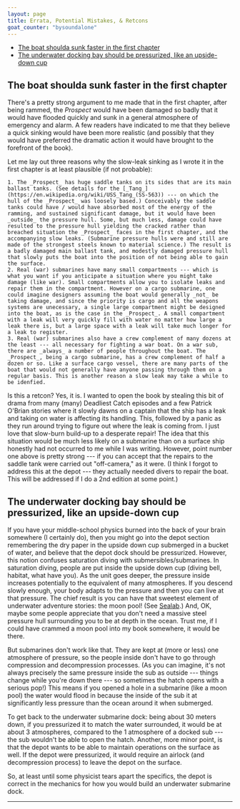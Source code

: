 ```yaml
---
layout: page
title: Errata, Potential Mistakes, & Retcons
goat_counter: "bysoundalone" 
---
```



* [The boat shoulda sunk faster in the first chapter](#the-boat-shoulda-sunk-faster-in-the-first-chapter)
* [The underwater docking bay should be pressurized, like an upside-down cup](#the-underwater-docking-bay-should-be-pressurized-like-an-upside-down-cup)

## The boat shoulda sunk faster in the first chapter
There's a pretty strong argument to me made that in the first chapter, after being rammed, the _Prospect_ would have been damaged so badly that it would have flooded quickly and sunk in a general atmosphere of emergency and alarm. A few readers have indicated to me that they believe a quick sinking would have been more realistic (and possibly that they would have preferred the dramatic action it would have brought to the forefront of the book).

Let me lay out three reasons why the slow-leak sinking as I wrote it in the first chapter is at least plausible (if not probable):

	1. The _Prospect_ has huge saddle tanks on its sides that are its main ballast tanks. (See details for the [_Tang_](https://en.wikipedia.org/wiki/USS_Tang_(SS-563)) --- on which the hull of the _Prospect_ was loosely based.) Conceivably the saddle tanks could have / would have absorbed most of the energy of the ramming, and sustained significant damage, but it would have been _outside_ the pressure hull. Some, but much less, damage could have resulted to the pressure hull yielding the cracked rather than breached situation the _Prospect_ faces in the first chapter, and the accompanying slow leaks. (Submarine pressure hulls were and still are made of the strongest steels known to material science.) The result is a badly damaged main ballast tank, and modestly damaged pressure hull that slowly puts the boat into the position of not being able to gain the surface.
	2. Real (war) submarines have many small compartments --- which is what you want if you anticipate a situation where you might take damage (like war). Small compartments allow you to isolate leaks and repair them in the compartment. However on a cargo submarine, one could imagine designers assuming the boat would generally _not_ be taking damage, and since the priority is cargo and all the weapons systems are unecessary, a single large compartment might be designed into the boat, as is the case in the _Prospect_. A small compartment with a leak will very quickly fill with water no matter how large a leak there is, but a large space with a leak will take much longer for a leak to register.
	3. Real (war) submarines also have a crew complement of many dozens at the least --- all necessary for fighting a war boat. On a war sub, there are _always_ a number of people throughout the boat. The _Prospect_, being a cargo submarine, has a crew complement of half a dozen or so. Like a surface cargo vessel, there are many parts of the boat that would not generally have anyone passing through them on a regular basis. This is another reason a slow leak may take a while to be idenfied.

Is this a retcon? Yes, it is. I wanted to open the book by stealing this bit of drama from many (many) Deadliest Catch episodes and a few Patrick O'Brian stories where it slowly dawns on a captain that the ship has a leak and taking on water is affecting its handling. This, followed by a panic as they run around trying to figure out where the leak is coming from. I just love that slow-burn build-up to a desperate repair! The idea that this situation would be much less likely on a submarine than on a surface ship honestly had not occurred to me while I was writing. However, point number one above is pretty strong --- if you can accept that the repairs to the saddle tank were carried out "off-camera," as it were. (I think I forgot to address this at the depot --- they actually needed divers to repair the boat. This will be addressed if I do a 2nd edition at some point.)

## The underwater docking bay should be pressurized, like an upside-down cup
If you have your middle-school physics burned into the back of your brain somewhere (I certainly do), then you might go into the depot section remembering the dry paper in the upside down cup submerged in a bucket of water, and believe that the depot dock should be pressurized. However, this notion confuses saturation diving with submersibles/submarines. In saturation diving, people are put inside the upside down cup (diving bell, habitat, what have you). As the unit goes deeper, the pressure inside increases potentially to the equivalent of many atmospheres. If you descend slowly enough, your body adapts to the pressure and then you can live at that pressure. The chief result is you can have that sweetest element of underwater adventure stories: the moon pool! (See [Sealab](https://en.wikipedia.org/wiki/SEALAB).) And, OK, maybe some people appreciate that you don't need a massive steel pressure hull surrounding you to be at depth in the ocean. Trust me, if I could have crammed a moon pool into my book somewhere, it would be there.

But submarines don't work like that. They are kept at (more or less) one atmosphere of pressure, so the people inside don't have to go through compression and decompression processes. (As you can imagine, it's not always precisely the same pressure inside the sub as outside --- things change while you're down there --- so sometimes the hatch opens with a serious pop!) This means if you opened a hole in a submarine (like a moon pool) the water would flood in because the inside of the sub it at significantly less pressure than the ocean around it when submerged.

To get back to the underwater submarine dock: being about 30 meters down, if you pressurized it to match the water surrounded, it would be at about 3 atmospheres, compared to the 1 atmosphere of a docked sub --- the sub wouldn't be able to open the hatch. Another, more minor point, is that the depot wants to be able to maintain operations on the surface as well. If the depot were pressurized, it would require an airlock (and decompression process) to leave the depot on the surface.

So, at least until some physicist tears apart the specifics, the depot is correct in the mechanics for how you would build an underwater submarine dock.


----------------------------------------

